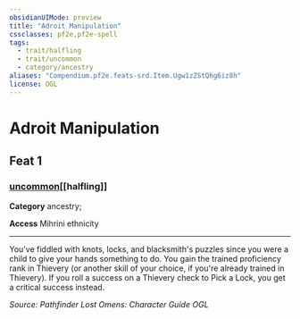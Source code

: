 ```yaml
---
obsidianUIMode: preview
title: "Adroit Manipulation"
cssclasses: pf2e,pf2e-spell
tags:
  - trait/halfling
  - trait/uncommon
  - category/ancestry
aliases: "Compendium.pf2e.feats-srd.Item.Ugw1zZStQhg6iz8h"
license: OGL
---
```

# Adroit Manipulation
## Feat 1
### [uncommon](uncommon "Uncommon Rarity Trait")[[halfling]]

**Category** ancestry; 




**Access** Mihrini ethnicity

* * *

You've fiddled with knots, locks, and blacksmith's puzzles since you were a child to give your hands something to do. You gain the trained proficiency rank in Thievery (or another skill of your choice, if you're already trained in Thievery). If you roll a success on a Thievery check to Pick a Lock, you get a critical success instead.

*Source: Pathfinder Lost Omens: Character Guide*
*OGL*